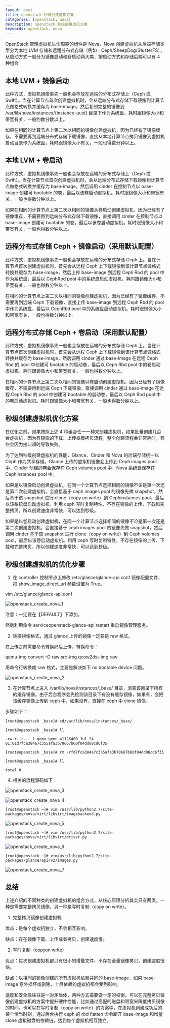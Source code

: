 ```yaml
---
layout: post
title: openstack 秒级创建虚机方案
categories: [openstack, nova]
description: openstack 秒级创建虚机方案
keywords: openstack, nova
---
```


OpenStack 管理虚拟机生命周期的组件是 Nova，Nova 创建虚拟机从后端存储类型分为本地 LVM 存储和远程分布式存储（例如：Ceph/SheepDog/GlusterFS），从启动方式一般分为镜像启动和卷启动两大类，按启动方式和存储后端可以有 4 种组合

## 本地 LVM + 镜像启动

此种方式，虚拟机镜像事先一般也会存放在远端的分布式存储上（Ceph 或 Swift）。当在计算节点首次创建虚拟机时，会从远端分布式存储下载镜像到计算节点做格式转换并缓存为 base-image，然后复制完整的镜像到 /var/lib/nova/instances/{instance-uuid} 目录下作为系统盘，耗时跟镜像大小和带宽有关，一般约数分数以上。

如果在相同的计算节点上第二次以相同的镜像创建虚拟机，因为已经有了镜像缓存，不需要再到远端分布式存储下载镜像，直接从本地计算节点拷贝镜像到虚拟机启动目录作为系统盘，耗时跟镜像大小有关，一般也得数分钟以上。

## 本地 LVM + 卷启动

此种方式，虚拟机镜像事先一般也会存放在远端的分布式存储上（Ceph 或 Swift）。当在计算节点首次创建虚拟机时，会从远端分布式存储下载镜像到计算节点做格式转换并缓存为 base-image，然后调用 cinder 在控制节点以 base-image 创建可 bootable 的卷，最后以该卷启动虚拟机。耗时跟镜像大小和带宽有关，一般也得数分钟以上。

如果在相同的计算节点上第二次以相同的镜像从卷启动创建虚拟机，因为已经有了镜像缓存，不需要再到远端分布式存储下载镜像，直接调用 cinder 在控制节点以 base-image 创建可 bootable 的卷，最后以该卷启动虚拟机。耗时跟镜像大小和带宽有关，一般也得数分钟以上。

## 远程分布式存储 Ceph + 镜像启动（采用默认配置）

此种方式，虚拟机镜像事先一般也会存放在远端的分布式存储 Ceph 上。当在计算节点首次创建虚拟机时，首先会从远程 Ceph 上下载镜像到该计算节点做格式转换并缓存为 base-image，然后上传 base-image 到远程 Ceph Rbd 的 pool 中作为系统盘，最后以 CephRbd pool 中的系统盘启动虚拟机。耗时跟镜像大小和带宽有关，一般也得数分钟以上。

在相同的计算节点上第二次以相同的镜像创建虚拟机，因为已经有了镜像缓存，不需要再到远端 Ceph 下载镜像，直接上传 base-image 到远程 Ceph Rbd 的 pool 中作为系统盘，最后以 CephRbd pool 中的系统盘启动虚拟机。耗时跟镜像大小和带宽有关，一般也得数分钟以上。

## 远程分布式存储 Ceph + 卷启动（采用默认配置）

此种方式，虚拟机镜像事先一般也会存放在远端的分布式存储 Ceph 上。当在计算节点首次创建虚拟机时，首先会从远程 Ceph 上下载镜像到该计算节点做格式转换并缓存为 base-image，然后调用 cinder 通过 base-image 在远程 Ceph Rbd 的 pool 中创建可 bootable 的启动卷，最后以 Ceph Rbd pool 中的卷启动虚拟机。耗时跟镜像大小和带宽有关，一般也得数分钟以上。

在相同的计算节点上第二次以相同的镜像以卷启动创建虚拟机，因为已经有了镜像缓存，不需要再到远端 Ceph 下载镜像，直接调用 cinder 通过 base-image 在远程 Ceph Rbd 的 pool 中创建可 bootable 的启动卷，最后以 Ceph Rbd pool 中的卷启动虚拟机。耗时跟镜像大小和带宽有关，一般也得数分钟以上。

## 秒级创建虚拟机优化方案

在优化之前，如果按照上述 4 种组合任一一种来创建虚拟机，如果批量创建几百台虚拟机，因为有镜像的下载、上传或者拷贝流程，整个创建流程会非常耗时，有些会因为接口超时导致失败。

为了达到秒级创建虚拟机的性能，Glance、Cinder 和 Nova 的后端存储统一以 Ceph 作为共享存储。Glance 上传的虚拟机镜像会上传到 Ceph images pool 中，Cinder 创建的卷会保存在 Ceph volumes pool 中，Nova 系统盘保存在 Cephinstances pool 中。

如果是以镜像启动创建虚拟机，在同一个计算节点选择相同的镜像不论是第一次还是第二次创建虚拟机，会直接基于 ceph images pool 的镜像先做 snapshot，然后基于该 snapshot 进行 clone（copy on write）到 Cephinstances pool，最后以该系统盘启动虚拟机。利用 ceph 写时复制特性，不存在镜像的上传、下载和完整拷贝，所以创建速度非常快，可以达到秒级。

如果是以卷启动创建虚拟机，在同一个计算节点选择相同的镜像不论是第一次还是第二次创建虚拟机，会直接基于 ceph images pool 的镜像先做 snapshot，然后调用 cinder 基于该 snapshot 进行 clone（copy on write）到 Ceph volumes pool，最后以该卷启动虚拟机。利用 ceph 写时复制特性，不存在镜像的上传、下载和完整拷贝，所以创建速度非常快，可以达到秒级。

## 秒级创建虚拟机的优化步骤

1. 在 controller 控制节点上修改 /etc/glance/glance-api.conf 镜像配置文件，把 show_image_direct_url 参数设置为 True。

vim /etc/glance/glance-api.conf

![openstack_create_nova_1](https://cdn.jsdelivr.net/gh/Lewinz/lewinz.github.io@master/images/posts/openstack_create_nova_1.png)

注意：一定要在【DEFAULT】下添加。

然后利用命令 serviceopenstack-glance-api restart 重启镜像管理服务。

2. 转换镜像格式，通过 glance 上传的镜像一定要是 raw 格式。

在上传之前需要命令转换好后上传，转换命令：

qemu-img convert -O raw src-img.qcow2dst-img.raw

用命令行转换成 raw 格式，主要是解决如下 no bootable device 问题。

![openstack_create_nova_2](https://cdn.jsdelivr.net/gh/Lewinz/lewinz.github.io@master/images/posts/openstack_create_nova_2.png)

3. 在计算节点上进入 /var/lib/nova/instances/_base/ 目录，清空该目录下所有的缓存镜像。由于后台程序会先检测该目录下有没有缓存镜像，如果有，会把该缓存镜像上传到 ceph 中，如果没有，直接在 ceph 中 clone 镜像。

步骤如下：
``` shell
[root@openstack _base]# cd/var/lib/nova/instances/_base/

[root@openstack _base]# ll

-rw-r--r--. 1 qemu qemu 41126400 Jul 24 01:01d7fca384a7c355afa3b70667b60f04dd08cd6f35

[root@openstack _base]# rm -rfd7fca384a7c355afa3b70667b60f04dd08cd6f35

[root@openstack _base]# ll

total 0
```
 

4. 相关的流程源码如下：

![openstack_create_nova_3](https://cdn.jsdelivr.net/gh/Lewinz/lewinz.github.io@master/images/posts/openstack_create_nova_3.png)

![openstack_create_nova_4](https://cdn.jsdelivr.net/gh/Lewinz/lewinz.github.io@master/images/posts/openstack_create_nova_4.png)

`[root@openstack ~]# vim /usr/lib/python2.7/site-packages/nova/virt/libvirt/imagebackend.py`

![openstack_create_nova_5](https://cdn.jsdelivr.net/gh/Lewinz/lewinz.github.io@master/images/posts/openstack_create_nova_5.png)

`[root@openstack ~]# vim /usr/lib/python2.7/site-packages/nova/virt/libvirt/driver.py`

![openstack_create_nova_6](https://cdn.jsdelivr.net/gh/Lewinz/lewinz.github.io@master/images/posts/openstack_create_nova_6.jpeg)

`[root@openstack ~]# vim/usr/lib/python2.7/site-packages/glance/api/v2/images.py`

![openstack_create_nova_7](https://cdn.jsdelivr.net/gh/Lewinz/lewinz.github.io@master/images/posts/openstack_create_nova_7.jpeg)

## 总结

上述介绍的不同种类的创建虚拟机的组合方式，从核心原理分析其实只有两类。一种是需要完整拷贝镜像，另一种是写时复制（copy on write）。

1. 完整拷贝镜像创建虚拟机

优点：是每个虚拟机独立，不会相互影响。

缺点：存在镜像下载、上传或者拷贝，创建速度慢。

2. 写时复制（copyon write）

优点：每次创建虚拟机都只有很小的增量文件，不存在全量镜像拷贝，创建速度很快。

缺点：以相同的镜像创建的所有虚拟机依赖共同的 base-image，如果 base-image 意外损坏或删除，上层依赖的虚拟机都会受到影响。

速度和安全性往往是一对矛盾体，两种方式需要做一定的权衡。可以在完整拷贝镜像创建虚拟机的方案中提升硬件性能，比如通过高配的磁盘和带宽来降低拷贝镜像的时间。也可以在写时复制（copy on write）的方案中，在虚拟机创建成功后的某个恰当时刻，通过后台执行 ceph 的 rbd flatten 命令断开 base-image 和增量 clone 虚拟磁盘的依赖链，达到每个虚拟机相互独立。